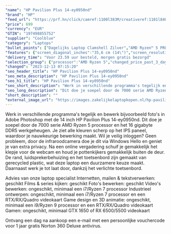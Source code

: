 ```yaml
---
"name": "HP Pavilion Plus 14-ey0950nd"
"brand": "HP"
"feed_url": "https://prf.hn/click/camref:1100l383M/creativeref:1101l84031/destination:https%3A%2F%2Fwww.coolblue.nl%2Fproduct%2F935406"
"price": 699
"currency": "EUR"
"GTIN": "197498855752"
"supplier": "Coolblue"
"category": "Laptops"
"bullet_points": ["Dagelijks Laptop Clamshell Zilver","AMD Ryzen™ 5 PRO 7540U 3,2 GHz","35,6 cm (14\") WUXGA 1920 x 1200 Pixels IPS LED backlight 16:10","16 GB LPDDR5x-SDRAM 6400 MHz","512 GB SSD","AMD Radeon Graphics","Wi-Fi 6E (802.11ax) Bluetooth 5.3","Lithium-Polymeer (LiPo) 51 Wh 12 uur 65 W","Windows 11 Home"]
"features": {"screen_diagonal_inches":"35,6 cm (14\")","screen_resolution":"1920 x 1200 Pixels","processor_family":"AMD Ryzen™ 5 PRO","memory_size":"16 GB","memory_type":"LPDDR5x-SDRAM","total_storage_space":"512 GB","operating_system":"Windows 11 Home","battery_capacity":"51 Wh","width":"314 mm","depth":"227 mm","height":"17,5 mm","weight":"1,38 kg"}
"delivery_time": "Voor 23.59 uur besteld, morgen gratis bezorgd"
"selection_group": {"processor":"AMD Ryzen 5","changed_price_past_3_days":false,"product_family":"Pavilion Plus"}
"changed": "2023-12-13 07:15:20"
"seo_header_title": "HP Pavilion Plus 14-ey0950nd"
"seo_meta_description": "HP Pavilion Plus 14-ey0950nd"
"seo_h1_title": "HP Pavilion Plus 14-ey0950nd"
"seo_short_description": "Werk in verschillende programma's tegelijk en bewerk bijvoorbeeld foto's in Adobe Photoshop met de 14 inch HP Pavilion Plus 14-ey0950nd."
"seo_long_description": "Dit doe je soepel door de 7000 serie AMD Ryzen 5 processor en het 16 gigabyte DDR5 werkgeheugen. Je ziet alle kleuren scherp op het IPS paneel, waardoor je nauwkeurige bewerking maakt. Wil je veilig inloggen? Geen probleem, door de infraroodcamera doe je dit via Windows Hello en geniet je van extra privacy. Na een online vergadering schuif je gemakkelijk het klepje voor de webcam en houd je pottenkijkers gemakkelijk buiten de deur. De rand, luidsprekerbehuizing en het toetsenbord zijn gemaakt van gerecycled plastic, wat deze laptop een duurzamere keuze maakt. Daarnaast werk je tot laat door, dankzij het verlichte toetsenbord. \r\n\r\nAdvies van onze laptop specialist\r\nInternetten, mailen & tekstverwerken: geschikt\r\nFilms & series kijken: geschikt\r\nFoto's bewerken: geschikt\r\nVideo's bewerken: ongeschikt, minimaal een i7/Ryzen 7 processor\r\nIndustrieel ontwerpen: ongeschikt, minimaal een i7/Ryzen 7 processor en een RTX/RX/Quadro videokaart\r\nGame design en 3D animatie: ongeschikt, minimaal een i9/Ryzen 9 processor en een RTX/RX/Quadro videokaart\r\nGamen: ongeschikt, minimaal GTX 1650 of RX 6500/5500 videokaart\r\n \r\nOntvang een dag na aankoop een e-mail met een persoonlijke vouchercode voor 1 jaar gratis Norton 360 Deluxe antivirus."
"short_description": ""
"external_image_url": "https://images.zakelijkelaptopkopen.nl/hp-pavilion-plus-14-ey0950nd.webp"
---
```


Werk in verschillende programma's tegelijk en bewerk bijvoorbeeld foto's in Adobe Photoshop met de 14 inch HP Pavilion Plus 14-ey0950nd. Dit doe je soepel door de 7000 serie AMD Ryzen 5 processor en het 16 gigabyte DDR5 werkgeheugen. Je ziet alle kleuren scherp op het IPS paneel, waardoor je nauwkeurige bewerking maakt. Wil je veilig inloggen? Geen probleem, door de infraroodcamera doe je dit via Windows Hello en geniet je van extra privacy. Na een online vergadering schuif je gemakkelijk het klepje voor de webcam en houd je pottenkijkers gemakkelijk buiten de deur. De rand, luidsprekerbehuizing en het toetsenbord zijn gemaakt van gerecycled plastic, wat deze laptop een duurzamere keuze maakt. Daarnaast werk je tot laat door, dankzij het verlichte toetsenbord.

Advies van onze laptop specialist
Internetten, mailen & tekstverwerken: geschikt
Films & series kijken: geschikt
Foto's bewerken: geschikt
Video's bewerken: ongeschikt, minimaal een i7/Ryzen 7 processor
Industrieel ontwerpen: ongeschikt, minimaal een i7/Ryzen 7 processor en een RTX/RX/Quadro videokaart
Game design en 3D animatie: ongeschikt, minimaal een i9/Ryzen 9 processor en een RTX/RX/Quadro videokaart
Gamen: ongeschikt, minimaal GTX 1650 of RX 6500/5500 videokaart
 
Ontvang een dag na aankoop een e-mail met een persoonlijke vouchercode voor 1 jaar gratis Norton 360 Deluxe antivirus.